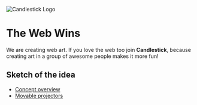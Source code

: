 ![Candlestick Logo](https://i.cloudup.com/dsLueKJvq3-3000x3000.png)

# The Web Wins

We are creating web art. If you love the web too join **Candlestick**, because creating art in a group of awesome people makes it more fun! 




## Sketch of the idea

- [Concept overview](https://redpen.io/dhm62r)
- [Movable projectors](https://redpen.io/v3a571)
